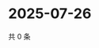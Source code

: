 # 2025-07-26

共 0 条

<!-- BEGIN ZHIHUVIDEO -->
<!-- 最后更新时间 Sat Jul 26 2025 13:16:19 GMT+0800 (China Standard Time) -->

<!-- END ZHIHUVIDEO -->

